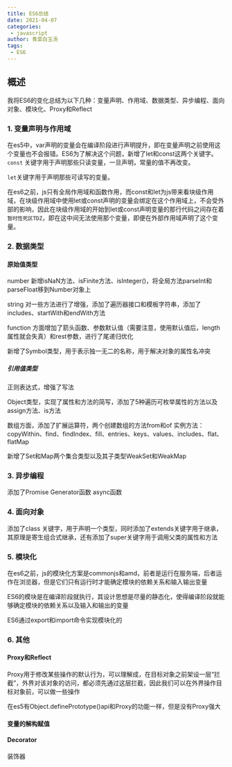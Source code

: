 ```yaml
---
title: ES6总结
date: 2021-04-07
categories:
 - javascript
author: 青菜白玉汤
tags:
 - ES6
---
```

## 概述
我将ES6的变化总结为以下几种：变量声明、作用域、数据类型、异步编程、面向对象、模块化、Proxy和Reflect

### 1. 变量声明与作用域
在es5中，var声明的变量会在编译阶段进行声明提升，即在变量声明之前使用这个变量也不会报错。ES6为了解决这个问题，新增了let和const这两个关键字。
`const` 关键字用于声明那些只读变量，一旦声明，常量的值不再改变。

`let`关键字用于声明那些可读写的变量。

在es6之前，js只有全局作用域和函数作用，而const和let为js带来看块级作用域，在块级作用域中使用let或const声明的变量会绑定在这个作用域上，不会受外部的影响，因此在块级作用域的开始到let或const声明变量的那行代码之间存在着`暂时性死区TDZ`，即在这中间无法使用那个变量，即便在外部作用域声明了这个变量。

### 2. 数据类型
#### 原始值类型
number 新增isNaN方法、isFinite方法、isInteger()，将全局方法parseInt和parseFloat移到Number对象上

string 对一些方法进行了增强，添加了遍历器接口和模板字符串，添加了includes、startWith和endWith方法

function 方面增加了箭头函数、参数默认值（需要注意，使用默认值后，length属性就会失真）和rest参数，进行了尾递归优化

新增了Symbol类型，用于表示独一无二的名称，用于解决对象的属性名冲突
##### 引用值类型
正则表达式，增强了写法

Object类型，实现了属性和方法的简写，添加了5种遍历可枚举属性的方法以及 assign方法、is方法

数组方面，添加了扩展运算符，两个创建数组的方法from和of
实例方法：copyWithin、find、findIndex、fill、entries、keys、values、includes、flat、flatMap

新增了Set和Map两个集合类型以及其子类型WeakSet和WeakMap
### 3. 异步编程

添加了Promise
Generator函数
async函数

### 4. 面向对象
添加了class 关键字，用于声明一个类型，同时添加了extends关键字用于继承，其原理是寄生组合式继承，还有添加了super关键字用于调用父类的属性和方法

### 5. 模块化
在es6之前，js的模块化方案是commonjs和amd，前者是运行在服务端，后者运作在浏览器，但是它们只有运行时才能确定模块的依赖关系和输入输出变量

ES6的模块是在编译阶段就执行，其设计思想是尽量的静态化，使得编译阶段就能够确定模块的依赖关系以及输入和输出的变量

ES6通过export和import命令实现模块化的

### 6. 其他

#### Proxy和Reflect
Proxy用于修改某些操作的默认行为，可以理解成，在目标对象之前架设一层“拦截”，外界对该对象的访问，都必须先通过这层拦截，因此我们可以在外界操作目标对象前，可以做一些操作

在es5有Object.definePrototype()api和Proxy的功能一样，但是没有Proxy强大

#### 变量的解构赋值

#### Decorator
装饰器